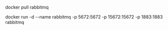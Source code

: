 
docker pull rabbitmq

docker run -d --name rabbitmq -p 5672:5672 -p 15672:15672 -p 1883:1883 rabbitmq